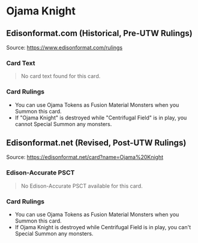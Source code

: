 # Ojama Knight

## Edisonformat.com (Historical, Pre-UTW Rulings)

Source: https://www.edisonformat.com/rulings

### Card Text

> No card text found for this card.

### Card Rulings

*   You can use Ojama Tokens as Fusion Material Monsters when you Summon this card.
*   If "Ojama Knight" is destroyed while "Centrifugal Field" is in play, you cannot Special Summon any monsters.

## Edisonformat.net (Revised, Post-UTW Rulings)

Source: https://edisonformat.net/card?name=Ojama%20Knight

### Edison-Accurate PSCT

> No Edison-Accurate PSCT available for this card.

### Card Rulings

*   You can use Ojama Tokens as Fusion Material Monsters when you Summon this card.
*   If Ojama Knight is destroyed while Centrifugal Field is in play, you can't Special Summon any monsters.
            